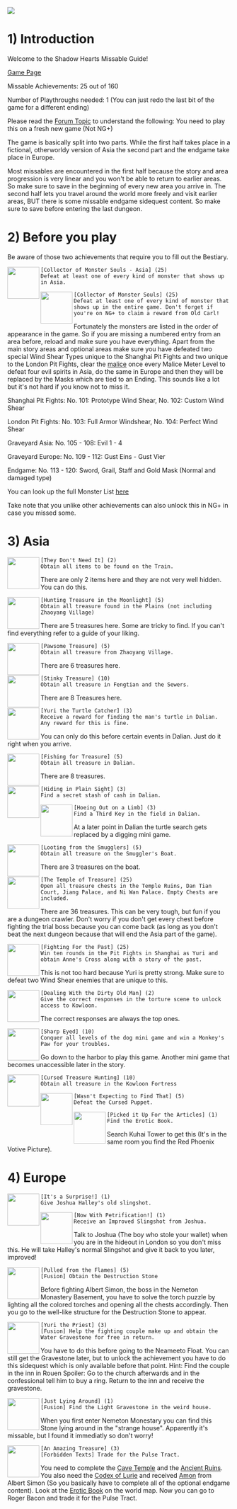![](http://archive.thegia.com/psx2/shearts/logo.jpg)

# 1) Introduction

Welcome to the Shadow Hearts Missable Guide!

[Game Page](https://retroachievements.org/game/2989)

Missable Achievements: 25 out of 160

Number of Playthroughs needed: 1 (You can just redo the last bit of the game for a different ending)

Please read the [Forum Topic](https://retroachievements.org/viewtopic.php?t=18268) to understand the following: You need to play this on a fresh new game (Not NG+)

The game is basically split into two parts. While the first half takes place in a fictional, otherworldy version of Asia the second part and the endgame take place in Europe. 

Most missables are encountered in the first half because the story and area progression is very linear and you won't be able to return to earlier areas. So make sure to save in the beginning of every new area you arrive in.
The second half lets you travel around the world more freely and visit earlier areas, BUT there is some missable endgame sidequest content. So make sure to save before entering the last dungeon.

# 2) Before you play 

Be aware of those two achievements that require you to fill out the Bestiary.

<img align="left" width="72" height="72" src="https://media.retroachievements.org/Badge/300326.png">

```
[Collector of Monster Souls - Asia] (25)
Defeat at least one of every kind of monster that shows up in Asia.
```


<img align="left" width="72" height="72" src="https://media.retroachievements.org/Badge/303020.png">

```
[Collector of Monster Souls] (25)
Defeat at least one of every kind of monster that shows up in the entire game. Don't forget if you're on NG+ to claim a reward from Old Carl!
```

Fortunately the monsters are listed in the order of appearance in the game. So if you are missing a numbered entry from an area before, reload and make sure you have everything.
Apart from the main story areas and optional areas make sure you have defeated two special Wind Shear Types unique to the Shanghai Pit Fights and two unique to the London Pit Fights, clear the [malice](https://shadowhearts.fandom.com/wiki/Malice_Meter) once every Malice Meter Level to defeat four evil spirits in Asia, do the same in Europe and then they will be replaced by the Masks which are tied to an Ending.
This sounds like a lot but it's not hard if you know not to miss it.

Shanghai Pit Fights: No. 101: Prototype Wind Shear, No. 102: Custom Wind Shear

London Pit Fights: No. 103: Full Armor Windshear, No. 104: Perfect Wind Shear

Graveyard Asia: No. 105 - 108: Evil 1 - 4

Graveyard Europe: No. 109 - 112: Gust Eins - Gust Vier

Endgame: No. 113 - 120: Sword, Grail, Staff and Gold Mask (Normal and damaged type)

You can look up the full Monster List [here](https://gamefaqs.gamespot.com/ps2/459510-shadow-hearts/faqs/18841)

Take note that you unlike other achievements can also unlock this in NG+ in case you missed some.

# 3) Asia

<img align="left" width="72" height="72" src="https://media.retroachievements.org/Badge/288374.png">

```
[They Don't Need It] (2)
Obtain all items to be found on the Train.
```

There are only 2 items here and they are not very well hidden. You can do this.

<img align="left" width="72" height="72" src="https://media.retroachievements.org/Badge/288376.png">

```
[Hunting Treasure in the Moonlight] (5)
Obtain all treasure found in the Plains (not including Zhaoyang Village)
```

There are 5 treasures here. Some are tricky to find. If you can't find everything refer to a guide of your liking.

<img align="left" width="72" height="72" src="https://media.retroachievements.org/Badge/288370.png">

```
[Pawsome Treasure] (5)
Obtain all treasure from Zhaoyang Village.
```

There are 6 treasures here.

<img align="left" width="72" height="72" src="https://media.retroachievements.org/Badge/295315.png">

```
[Stinky Treasure] (10)
Obtain all treasure in Fengtian and the Sewers.
```

There are 8 Treasures here.

<img align="left" width="72" height="72" src="https://media.retroachievements.org/Badge/296001.png">

```
[Yuri the Turtle Catcher] (3)
Receive a reward for finding the man's turtle in Dalian. Any reward for this is fine.
```

You can only do this before certain events in Dalian. Just do it right when you arrive.

<img align="left" width="72" height="72" src="https://media.retroachievements.org/Badge/296003.png">

```
[Fishing for Treasure] (5)
Obtain all treasure in Dalian.
```

There are 8 treasures.

<img align="left" width="72" height="72" src="https://media.retroachievements.org/Badge/296004.png">

```
[Hiding in Plain Sight] (3)
Find a secret stash of cash in Dalian.
```

<img align="left" width="72" height="72" src="https://media.retroachievements.org/Badge/296237.png">

```
[Hoeing Out on a Limb] (3)
Find a Third Key in the field in Dalian.
```

At a later point in Dalian the turtle search gets replaced by a digging mini game.

<img align="left" width="72" height="72" src="https://media.retroachievements.org/Badge/297291.png">

```
[Looting from the Smugglers] (5)
Obtain all treasure on the Smuggler's Boat.
```
There are 3 treasures on the boat.

<img align="left" width="72" height="72" src="https://media.retroachievements.org/Badge/299341.png">

```
[The Temple of Treasure] (25)
Open all treasure chests in the Temple Ruins, Dan Tian Court, Jiang Palace, and Ni Wan Palace. Empty Chests are included.
```

There are 36 treasures. This can be very tough, but fun if you are a dungeon crawler. Don't worry if you don't get every chest before fighting the trial boss because you can come back (as long as you don't beat the next dungeon because that will end the Asia part of the game).

<img align="left" width="72" height="72" src="https://media.retroachievements.org/Badge/298034.png">

```
[Fighting For the Past] (25)
Win ten rounds in the Pit Fights in Shanghai as Yuri and obtain Anne's Cross along with a story of the past.
```

This is not too hard because Yuri is pretty strong. Make sure to defeat two Wind Shear enemies that are unique to this.

<img align="left" width="72" height="72" src="https://media.retroachievements.org/Badge/299694.png">

```
[Dealing With the Dirty Old Man] (2)
Give the correct responses in the torture scene to unlock access to Kowloon.
```

The correct responses are always the top ones.

<img align="left" width="72" height="72" src="https://media.retroachievements.org/Badge/299651.png">

```
[Sharp Eyed] (10)
Conquer all levels of the dog mini game and win a Monkey's Paw for your troubles.
```

Go down to the harbor to play this game. Another mini game that becomes unaccessible later in the story.

<img align="left" width="72" height="72" src="https://media.retroachievements.org/Badge/299877.png">

```
[Cursed Treasure Hunting] (10)
Obtain all treasure in the Kowloon Fortress
```

<img align="left" width="72" height="72" src="https://media.retroachievements.org/Badge/299878.png">

```
[Wasn't Expecting to Find That] (5)
Defeat the Cursed Puppet.
```

<img align="left" width="72" height="72" src="https://media.retroachievements.org/Badge/300322.png">

```
[Picked it Up For the Articles] (1)
Find the Erotic Book.
```

Search Kuhai Tower to get this (It's in the same room you find the Red Phoenix Votive Picture).

# 4) Europe


<img align="left" width="72" height="72" src="https://media.retroachievements.org/Badge/302063.png">

```
[It's a Surprise!] (1)
Give Joshua Halley's old slingshot.
```

<img align="left" width="72" height="72" src="https://media.retroachievements.org/Badge/302065.png">

```
[Now With Petrification!] (1)
Receive an Improved Slingshot from Joshua.
```

Talk to Joshua (The boy who stole your wallet) when you are in the hideout in London so you don't miss this. He will take Halley's normal Slingshot and give it back to you later, improved!

<img align="left" width="72" height="72" src="https://media.retroachievements.org/Badge/302173.png">

```
[Pulled from the Flames] (5)
[Fusion] Obtain the Destruction Stone
```

Before fighting Albert Simon, the boss in the Nemeton Monastery Basement, you have to solve the torch puzzle by lighting all the colored torches and opening all the chests accordingly. Then you go to the well-like structure for the Destruction Stone to appear.

<img align="left" width="72" height="72" src="https://media.retroachievements.org/Badge/301840.png">

```
[Yuri the Priest] (3)
[Fusion] Help the fighting couple make up and obtain the Water Gravestone for free in return.
```
You have to do this before going to the Neameeto Float. You can still get the Gravestone later, but to unlock the achievement you have to do this sidequest which is only available before that point.
Hint: Find the couple in the inn in Rouen
Spoiler: Go to the church afterwards and in the confessional tell him to buy a ring. Return to the inn and receive the gravestone.

<img align="left" width="72" height="72" src="https://media.retroachievements.org/Badge/302064.png">

```
[Just Lying Around] (1)
[Fusion] Find the Light Gravestone in the weird house.
```
When you first enter Nemeton Monestary you can find this Stone lying around in the "strange house". Apparently it's missable, but I found it immediatly so don't worry!

<img align="left" width="72" height="72" src="https://media.retroachievements.org/Badge/302741.png">

```
[An Amazing Treasure] (3)
[Forbidden Texts] Trade for the Pulse Tract.
```

You need to complete the [Cave Temple](https://shadowhearts.fandom.com/wiki/Cave_Temple) and the [Ancient Ruins](https://shadowhearts.fandom.com/wiki/Ancient_Ruins). You also need the [Codex of Lurie](https://shadowhearts.fandom.com/wiki/Codex_of_Lurie) and received [Amon](https://shadowhearts.fandom.com/wiki/Amon) from Albert Simon (So you basically have to complete all of the optional endgame content). Look at the [Erotic Book](https://shadowhearts.fandom.com/wiki/Erotic_Book) on the world map. Now you can go to Roger Bacon and trade it for the Pulse Tract.